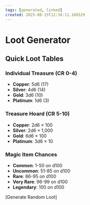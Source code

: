 ```yaml
---
tags: [generated, linked]
created: 2025-08-15T12:34:11.168329
---
```


# Loot Generator

## Quick Loot Tables

### Individual Treasure (CR 0-4)
- **Copper**: 5d6 (17)
- **Silver**: 4d6 (14)
- **Gold**: 3d6 (10)
- **Platinum**: 1d6 (3)

### Treasure Hoard (CR 5-10)
- **Copper**: 2d6 × 100
- **Silver**: 2d6 × 1,000
- **Gold**: 6d6 × 100
- **Platinum**: 3d6 × 10

### Magic Item Chances
- **Common**: 1-50 on d100
- **Uncommon**: 51-85 on d100
- **Rare**: 86-95 on d100
- **Very Rare**: 96-99 on d100
- **Legendary**: 100 on d100

[Generate Random Loot]
